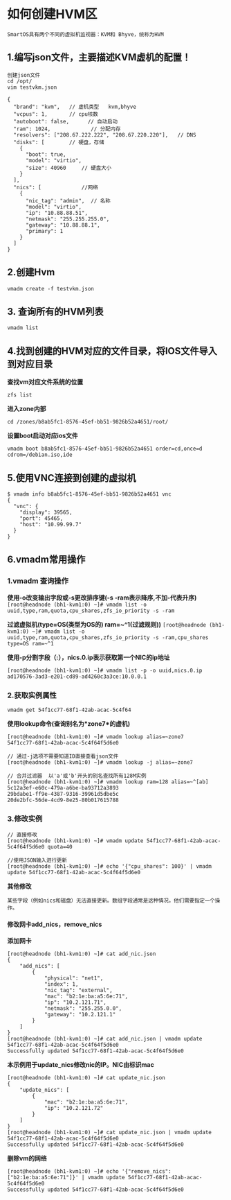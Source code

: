 # 如何创建HVM区
    SmartOS具有两个不同的虚拟机监视器：KVM和 Bhyve，统称为HVM
    
## 1.编写json文件，主要描述KVM虚机的配置！
    创建json文件
    cd /opt/
    vim testvkm.json
  
    {
      "brand": "kvm",   // 虚机类型   kvm,bhyve
      "vcpus": 1,       // cpu核数         
      "autoboot": false,      // 自动启动
      "ram": 1024,             // 分配内存
      "resolvers": ["208.67.222.222", "208.67.220.220"],   // DNS
      "disks": [        // 硬盘，存储
        {
          "boot": true,
          "model": "virtio",
          "size": 40960     // 硬盘大小
        }
      ],
      "nics": [             //网络
        {
          "nic_tag": "admin",  // 名称
          "model": "virtio",
          "ip": "10.88.88.51",
          "netmask": "255.255.255.0",
          "gateway": "10.88.88.1",
          "primary": 1
        }
      ]
    }
## 2.创建Hvm
 `vmadm create -f testvkm.json`
## 3. 查询所有的HVM列表
`vmadm list`

## 4.找到创建的HVM对应的文件目录，将IOS文件导入到对应目录
**查找vm对应文件系统的位置**

`zfs list`

**进入zone内部**

`cd /zones/b8ab5fc1-8576-45ef-bb51-9826b52a4651/root/`

**设置boot启动对应ios文件**

`vmadm boot b8ab5fc1-8576-45ef-bb51-9826b52a4651 order=cd,once=d cdrom=/debian.iso,ide`

## 5.使用VNC连接到创建的虚拟机
    $ vmadm info b8ab5fc1-8576-45ef-bb51-9826b52a4651 vnc
    {
      "vnc": {
        "display": 39565,
        "port": 45465,
        "host": "10.99.99.7"
      }
    }
## 6.vmadm常用操作
### 1.vmadm 查询操作
**使用-o改变输出字段或-s更改排序键(-s -ram表示降序,不加-代表升序)**
`[root@headnode (bh1-kvm1:0) ~]# vmadm list -o uuid,type,ram,quota,cpu_shares,zfs_io_priority -s -ram`

**过滤虚拟机(type=OS(类型为OS的) ram=~^1(过滤规则))**
`[root@headnode (bh1-kvm1:0) ~]# vmadm list -o uuid,type,ram,quota,cpu_shares,zfs_io_priority -s -ram,cpu_shares type=OS ram=~^1`

**使用-p分割字段（:），nics.0.ip表示获取第一个NIC的ip地址**

    [root@headnode (bh1-kvm1:0) ~]# vmadm list -p -o uuid,nics.0.ip
    ad170576-3ad3-e201-cd89-ad4260c3a3ce:10.0.0.1
### 2.获取实例属性
    vmadm get 54f1cc77-68f1-42ab-acac-5c4f64
**使用lookup命令(查询别名为\*zone7\*的虚机)**

    [root@headnode (bh1-kvm1:0) ~]# vmadm lookup alias=~zone7
    54f1cc77-68f1-42ab-acac-5c4f64f5d6e0
    
    // 通过-j选项不需要知道ID直接查看json文件
    [root@headnode (bh1-kvm1:0) ~]# vmadm lookup -j alias=~zone7
    
    // 合并过滤器  以'a'或'b'开头的别名查找所有128M实例
    [root@headnode (bh1-kvm1:0) ~]# vmadm lookup ram=128 alias=~^[ab]
    5c12a3ef-e60c-479a-a6be-ba93712a3893
    29bdabe1-ff9e-4387-9316-39961d5dbe5c
    20de2bfc-56de-4cd9-8e25-80b017615788

### 3.修改实例
    // 直接修改
    [root@headnode (bh1-kvm1:0) ~]# vmadm update 54f1cc77-68f1-42ab-acac-5c4f64f5d6e0 quota=40
    
    //使用JSON输入进行更新
    [root@headnode (bh1-kvm1:0) ~]# echo '{"cpu_shares": 100}' | vmadm update 54f1cc77-68f1-42ab-acac-5c4f64f5d6e0

**其他修改**

    某些字段（例如nics和磁盘）无法直接更新。数组字段通常是这种情况。他们需要指定一个操作。

#### 修改网卡add_nics，remove_nics
**添加网卡**

    [root@headnode (bh1-kvm1:0) ~]# cat add_nic.json
    {
        "add_nics": [
            {
                "physical": "net1",
                "index": 1,
                "nic_tag": "external",
                "mac": "b2:1e:ba:a5:6e:71",
                "ip": "10.2.121.71",
                "netmask": "255.255.0.0",
                "gateway": "10.2.121.1"
            }
        ]
    }
    [root@headnode (bh1-kvm1:0) ~]# cat add_nic.json | vmadm update 54f1cc77-68f1-42ab-acac-5c4f64f5d6e0
    Successfully updated 54f1cc77-68f1-42ab-acac-5c4f64f5d6e0
**本示例用于update_nics修改nic的IP。NIC由标识mac**

    [root@headnode (bh1-kvm1:0) ~]# cat update_nic.json
    {
        "update_nics": [
            {
                "mac": "b2:1e:ba:a5:6e:71",
                "ip": "10.2.121.72"
            }
        ]
    }
    [root@headnode (bh1-kvm1:0) ~]# cat update_nic.json | vmadm update 54f1cc77-68f1-42ab-acac-5c4f64f5d6e0
    Successfully updated 54f1cc77-68f1-42ab-acac-5c4f64f5d6e0
    
**删除vm的网络**
    
    [root@headnode (bh1-kvm1:0) ~]# echo '{"remove_nics": ["b2:1e:ba:a5:6e:71"]}' | vmadm update 54f1cc77-68f1-42ab-acac-5c4f64f5d6e0
    Successfully updated 54f1cc77-68f1-42ab-acac-5c4f64f5d6e0


